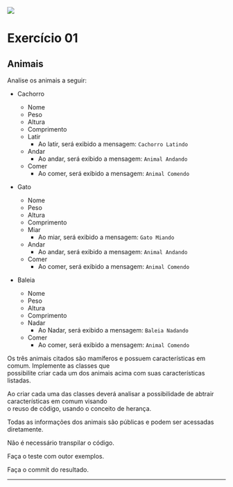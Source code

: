![](https://i.imgur.com/xG74tOh.png)

# Exercício 01

## Animais 

Analise os animais a seguir:

- Cachorro

  - Nome
  - Peso
  - Altura
  - Comprimento
  - Latir
    - Ao latir, será exibido a mensagem: `Cachorro Latindo`
  - Andar
    - Ao andar, será exibido a mensagem: `Animal Andando`
  - Comer
    - Ao comer, será exibido a mensagem: `Animal Comendo`

- Gato

  - Nome
  - Peso
  - Altura
  - Comprimento
  - Miar
    - Ao miar, será exibido a mensagem: `Gato Miando`
  - Andar
    - Ao andar, será exibido a mensagem: `Animal Andando`
  - Comer
    - Ao comer, será exibido a mensagem: `Animal Comendo`

- Baleia
  
  - Nome
  - Peso
  - Altura
  - Comprimento
  - Nadar
    - Ao Nadar, será exibido a mensagem: `Baleia Nadando`
  - Comer
    - Ao comer, será exibido a mensagem: `Animal Comendo`

Os três animais citados são mamíferos e possuem características em comum. Implemente as classes que  
possibilite criar cada um dos animais acima com suas características listadas.

Ao criar cada uma das classes deverá analisar a possibilidade de abtrair características em comum visando  
o reuso de código, usando o conceito de herança.

Todas as informações dos animais são públicas e podem ser acessadas diretamente. 

Não é necessário transpilar o código.

Faça o teste com outor exemplos.

Faça o commit do resultado.

---
